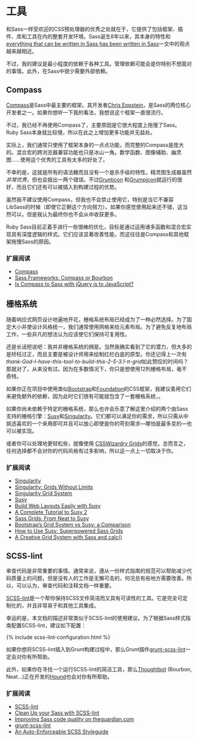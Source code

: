 
# 工具

和Sass一样受欢迎的CSS预处理器的优秀之处就在于，它提供了包括框架、插件、库和工具在内的整套开发环境。Sass诞生8年以来，其本身的特性和[everything that can be written in Sass has been written in Sass](http://hugogiraudel.com/2014/10/27/rethinking-atwoods-law/)一文中的观点越来越相近。

不过，我的建议是最小程度的依赖于各种工具。管理依赖可能会是你特别不想面对的事情。此外，在Sass中很少需要外部依赖。

## Compass

[Compass](http://compass-style.org/)是Sass中最主要的框架。其开发者[Chris Eppstein](https://twitter.com/chriseppstein)，是Sass的两位核心开发者之一。如果你想听一下我的看法，我想说这个框架一直很流行。

不过，我已经不再使用Compass了，主要原因是它很大程度上拖慢了Sass。Ruby Sass本身就比较慢，所以在此之上增加更多功能并无益处。

实际上，我们通常只使用了框架本身的一点点功能，而完整的Compass是庞大的。混合宏的跨浏览器兼容功能也只是冰山一角。数学函数、图像辅助、幽灵图……使用这个优秀的工具有太多的好处了。

不幸的是，这就是所有的语法糖而且没有一个是杀手级的特性。精灵图生成器虽然*非常优秀*，但也会报出一两个错误。不过[Grunticon](https://github.com/filamentgroup/grunticon) 和[Grumpicon](http://grumpicon.com/)就运行的很好，而且它们还有可以被插入到构建过程的优势。

虽然我不建议使用Compass，但我也不会禁止使用它，特别是当它不兼容LibSass的时候（即使它正朝这个方向努力）。如果你感觉使用起来还不错，这当然可以，但是我认为最终你也不会从中收获更多。

<div class="note">
  <p>Ruby Sass目前正着手进行一些很棒的优化，目标是通过运用诸多函数和混合宏实现具有深度逻辑的样式。它们应该显著改善性能，而这往往是Compass和其他框架拖慢Sass的原因。</p>
</div>

### 扩展阅读

* [Compass](http://compass-style.org/)
* [Sass Frameworks: Compass or Bourbon](http://www.sitepoint.com/compass-or-bourbon-sass-frameworks/)
* [Is Compass to Sass with jQuery is to JavaScript?](http://www.sitepoint.com/compass-sass-jquery-javascript/)

## 栅格系统

随着响应式网页设计地遍地开花，栅格系统布局已经成为了一种必然选择。为了固定大小并使设计风格统一，我们通常使用网格来给元素布局。为了避免反复地布局工作，一些非凡的想法认为应该使它们保持可复用性。

还是长话短说吧：我并非栅格系统的拥趸。当然我确实看到了它的潜力，但大多的是矫枉过正，而且主要是被设计师用来绘制红栏白底的原型。你还记得上一次有*thank-God-I-have-this-tool-to-build-this-2-5-3.1-π-grid*如此赞叹的时间吗？那就对了，从来没有过。因为在多数情况下，你只是想使用12列栅格布局，毫不奇特。

如果你正在项目中使用类似[Bootstrap](http://getbootstrap.com/)和[Foundation](http://foundation.zurb.com/)的CSS框架，我建议善用它们来避免额外的依赖，因为此时它们很有可能就包含了一套栅格系统，。

如果你尚未依赖于特定的栅格系统，那么也许会乐意了解这里介绍的两个由Sass支持的栅格引擎：[Susy](http://susy.oddbird.net/)和[Singularity](http://singularity.gs/)。它们都可以满足你的需求，所以只需从中挑选喜欢的一个来用即可并且可以放心即使是你的苛刻需求&mdash;哪怕是最多变的&mdash;也可以被实现。

或者你可以处理地更轻松些，就像使用 [CSSWizardry Grids](https://github.com/csswizardry/csswizardry-grids)的感觉。总而言之，任何选择都不会对你的代码风格有过多影响，所以这一点上一切取决于你。

### 扩展阅读

* [Singularity](http://singularity.gs/)
* [Singularity: Grids Without Limits](http://fourword.fourkitchens.com/article/singularity-grids-without-limits)
* [Singularity Grid System](http://www.mediacurrent.com/blog/singularity-grid-system)
* [Susy](http://susy.oddbird.net/)
* [Build Web Layouts Easily with Susy](http://css-tricks.com/build-web-layouts-easily-susy/)
* [A Complete Tutorial to Susy 2](http://www.zell-weekeat.com/susy2-tutorial/)
* [Sass Grids: From Neat to Susy](http://www.sitepoint.com/sass-grids-neat-susy/)
* [Bootstrap’s Grid System vs Susy: a Comparison](http://www.sitepoint.com/bootstraps-grid-system-vs-susy-comparison/)
* [How to Use Susy: Superpowered Sass Grids](http://webdesign.tutsplus.com/tutorials/how-to-use-susy-superpowered-sass-grids--cms-22744)
* [A Creative Grid System with Sass and calc()](http://www.sitepoint.com/creative-grid-system-sass-calc/)

## SCSS-lint

审查代码是非常重要的事情。通常来说，遵从一份样式指南的规范可以帮助减少代码质量上的问题，但是没有人的工作是无懈可击的，何况总有些地方需要改善。所以，可以认为，审查代码和注释文档一样重要。

[SCSS-lint](https://github.com/causes/scss-lint)是一个帮你保持SCSS文件简洁而又具有可读性的工具。它是完全可定制化的，并且非常易于和其他工具集成。

幸运的是，本文档的描述非常类似于SCSS-lint的使用建议。为了根据Sass样式指南配置SCSS-lint，建议如下配置：

{% include scss-lint-configuration.html %}

<div class="note">
  <p>如果你想将SCSS-lint插入到Grunt构建过程中，那么Grunt插件<a href="https://github.com/ahmednuaman/grunt-scss-lint">grunt-scss-lint</a>一定会对你有所帮助。</p>
  <p>此外，如果你在寻找一个运行SCSS-lint的简洁工具，那么<a href="http://thoughtbot.com/">Thoughtbot</a> (Bourbon, Neat...)正在开发的<a href="https://houndci.com/">Hound</a>也会对你有所帮助。</p>
</div>

### 扩展阅读

* [SCSS-lint](https://github.com/causes/scss-lint)
* [Clean Up your Sass with SCSS-lint](http://blog.martinhujer.cz/clean-up-your-sass-with-scss-lint/)
* [Improving Sass code quality on theguardian.com](http://www.theguardian.com/info/developer-blog/2014/may/13/improving-sass-code-quality-on-theguardiancom)
* [grunt-scss-lint](https://github.com/ahmednuaman/grunt-scss-lint)
* [An Auto-Enforceable SCSS Styleguide](http://davidtheclark.com/scss-lint-styleguide/)
